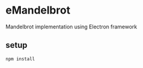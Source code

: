 # eMandelbrot

Mandelbrot implementation using Electron framework

## setup

```bash
npm install
```
